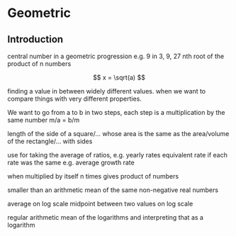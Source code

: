 # Geometric



## Introduction

central number in a geometric progression
e.g. 9 in 3, 9, 27
nth root of the product of n numbers

$$ x = \sqrt(a) $$

 finding a value in between widely different values.
 when we want to compare things with very different properties.

We want to go from a to b in two steps, each step is a multiplication by the same number
m/a = b/m

length of the side of a square/... whose area is the same as the area/volume of the rectangle/... with sides

use for taking the average of ratios, e.g. yearly rates
  equivalent rate if each rate was the same
e.g. average growth rate

when multiplied by itself n times gives product of numbers

smaller than an arithmetic mean of the same non-negative real numbers

average on log scale
midpoint between two values on log scale

regular arithmetic mean of the logarithms and interpreting that as a logarithm
